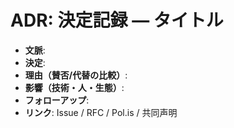 # ADR: 決定記録 — タイトル

- **文脈**:
- **決定**:
- **理由（賛否/代替の比較）**:
- **影響（技術・人・生態）**:
- **フォローアップ**:
- **リンク**: Issue / RFC / Pol.is / 共同声明

